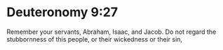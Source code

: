# Deuteronomy 9:27

Remember your servants, Abraham, Isaac, and Jacob. Do not regard the stubbornness of this people, or their wickedness or their sin,
